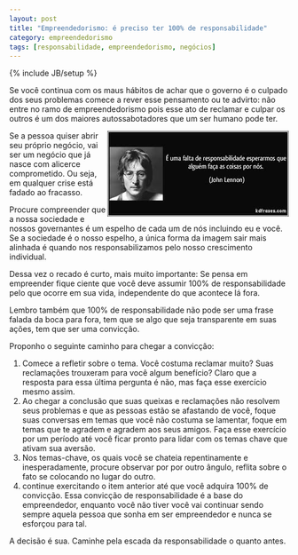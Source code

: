 ```yaml
---
layout: post
title: "Empreendedorismo: é preciso ter 100% de responsabilidade"
category: empreendedorismo
tags: [responsabilidade, empreendedorismo, negócios]
---
```

{% include JB/setup %}

Se você continua com os maus hábitos de achar que o governo é o culpado dos seus problemas comece a rever esse pensamento ou te advirto: não entre no ramo de empreendedorismo pois 
esse ato de reclamar e culpar os outros é um dos maiores autossabotadores que um ser humano pode ter. 

<img src="/images/johnlenon.jpg" style="float:right" alt="Responsabilidade"/>

Se a pessoa quiser abrir seu próprio negócio, vai ser um negócio que já nasce com alicerce comprometido. Ou seja, em qualquer crise está fadado ao fracasso. 

Procure compreender que a nossa sociedade e nossos governantes é um espelho de cada um de nós incluindo eu e você. Se a sociedade é o nosso espelho, a única forma da imagem sair mais alinhada é quando nos responsabilizamos pelo nosso crescimento individual.

Dessa vez o recado é curto, mais muito importante: Se pensa em empreender fique ciente que você deve assumir 100% de responsabilidade pelo que ocorre em sua vida, independente do que acontece lá fora. 

Lembro também que 100% de responsabilidade não pode ser uma frase falada da boca para fora, tem que se algo que seja transparente em suas ações, tem que ser uma convicção.

Proponho o seguinte caminho para chegar a convicção:

1.	Comece a refletir sobre o tema. Você costuma reclamar muito? Suas reclamações trouxeram para você algum benefício? Claro que a resposta para essa última pergunta é não, mas faça esse exercício mesmo assim. 
2.	Ao chegar a conclusão que suas queixas e reclamações não resolvem seus problemas e que as pessoas estão se afastando de você, foque suas conversas em temas que você não costuma se lamentar, foque em temas que te agradem e agradem aos seus amigos. Faça esse exercício por um período até você ficar pronto para lidar com os temas chave que ativam sua aversão. 
3.	Nos temas-chave, os quais você se chateia repentinamente e inesperadamente, procure observar por por outro ângulo, reflita sobre o fato se colocando no lugar do outro.
4.	continue exercitando o item anterior até que você adquira 100% de convicção. Essa convicção de responsabilidade é a base do empreendedor, enquanto você não tiver você vai continuar sendo sempre aquela pessoa que sonha em ser empreendedor e nunca se esforçou para tal.

A decisão é sua. Caminhe pela escada da responsabilidade o quanto antes.